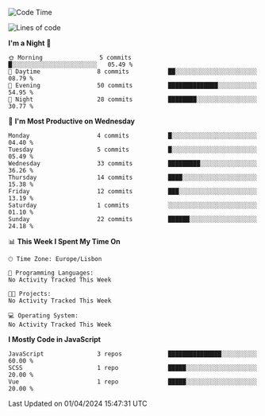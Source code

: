 <!--START_SECTION:waka-->
![Code Time](http://img.shields.io/badge/Code%20Time-36%20hrs%2024%20mins-blue)

![Lines of code](https://img.shields.io/badge/From%20Hello%20World%20I%27ve%20Written-604.9%20thousand%20lines%20of%20code-blue)

**I'm a Night 🦉** 

```text
🌞 Morning                5 commits           █░░░░░░░░░░░░░░░░░░░░░░░░   05.49 % 
🌆 Daytime                8 commits           ██░░░░░░░░░░░░░░░░░░░░░░░   08.79 % 
🌃 Evening                50 commits          ██████████████░░░░░░░░░░░   54.95 % 
🌙 Night                  28 commits          ████████░░░░░░░░░░░░░░░░░   30.77 % 
```
📅 **I'm Most Productive on Wednesday** 

```text
Monday                   4 commits           █░░░░░░░░░░░░░░░░░░░░░░░░   04.40 % 
Tuesday                  5 commits           █░░░░░░░░░░░░░░░░░░░░░░░░   05.49 % 
Wednesday                33 commits          █████████░░░░░░░░░░░░░░░░   36.26 % 
Thursday                 14 commits          ████░░░░░░░░░░░░░░░░░░░░░   15.38 % 
Friday                   12 commits          ███░░░░░░░░░░░░░░░░░░░░░░   13.19 % 
Saturday                 1 commits           ░░░░░░░░░░░░░░░░░░░░░░░░░   01.10 % 
Sunday                   22 commits          ██████░░░░░░░░░░░░░░░░░░░   24.18 % 
```


📊 **This Week I Spent My Time On** 

```text
🕑︎ Time Zone: Europe/Lisbon

💬 Programming Languages: 
No Activity Tracked This Week

🐱‍💻 Projects: 
No Activity Tracked This Week

💻 Operating System: 
No Activity Tracked This Week
```

**I Mostly Code in JavaScript** 

```text
JavaScript               3 repos             ███████████████░░░░░░░░░░   60.00 % 
SCSS                     1 repo              █████░░░░░░░░░░░░░░░░░░░░   20.00 % 
Vue                      1 repo              █████░░░░░░░░░░░░░░░░░░░░   20.00 % 
```




 Last Updated on 01/04/2024 15:47:31 UTC
<!--END_SECTION:waka-->
